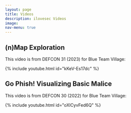 ```yaml
---
layout: page
title: Videos
description: ilovesec Videos
image: 
nav-menu: true
---
```


<h2>(n)Map Exploration</h2>
<p>This video is from DEFCON 31 (2023) for Blue Team Village:</p>
{% include youtube.html id="kKeV-Es17dc" %}
<br />
<h2>Go Phish! Visualizing Basic Malice</h2>
<p>This video is from DEFCON 30 (2022) for Blue Team Village:</p>
{% include youtube.html id="oXlCyvFed6Q" %}